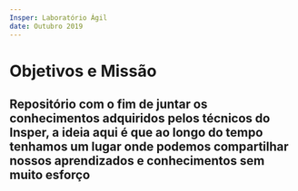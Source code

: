 ```yaml
---
Insper: Laboratório Ágil
date: Outubro 2019
---
```


Objetivos e Missão
===

Repositório com o fim de juntar os conhecimentos adquiridos pelos técnicos do Insper, a ideia aqui é que ao longo do tempo tenhamos um lugar onde podemos compartilhar nossos aprendizados e conhecimentos sem muito esforço
---
